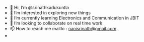 - 👋 Hi, I’m @srinathkadukuntla
- 👀 I’m interested in exploring new things
- 🌱 I’m currently learning Electronics and Communication in JBIT
- 💞️ I’m looking to collaborate on real time work
- 📫 How to reach me mailto : nanisrinath@gmail.com
- 

<!---
srinathkadukuntla/srinathkadukuntla is a ✨ special ✨ repository because its `README.md` (this file) appears on your GitHub profile.
You can click the Preview link to take a look at your changes.
--->
